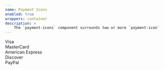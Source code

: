 ```yaml
---
name: Payment Icons
enabled: true
wrappers: container
description: >
    The `payment-icons` component surrounds two or more `payment-icon` components. It controls the spacing between them and after the wrapper.
---
```


<div class="payment-icons">
    <div class="payment-icon payment-icon--visa">Visa</div>
    <div class="payment-icon payment-icon--mastercard">MasterCard</div>
    <div class="payment-icon payment-icon--american-express">American Express</div>
    <div class="payment-icon payment-icon--discover">Discover</div>
    <div class="payment-icon payment-icon--paypal">PayPal</div>
</div>

